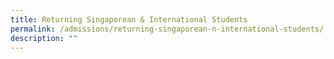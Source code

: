 ```yaml
---
title: Returning Singaporean & International Students
permalink: /admissions/returning-singaporean-n-international-students/
description: ""
---
```

